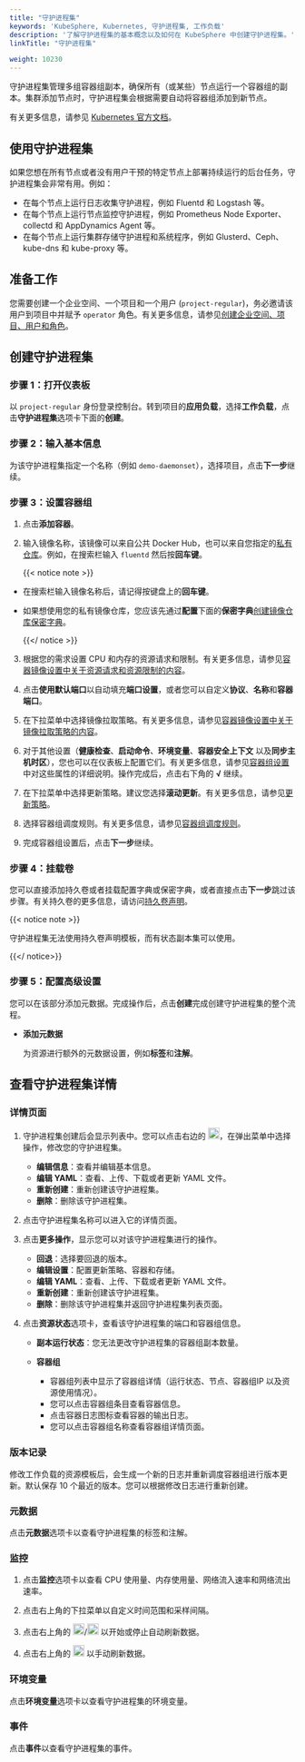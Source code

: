 ```yaml
---
title: "守护进程集"
keywords: 'KubeSphere, Kubernetes, 守护进程集, 工作负载'
description: '了解守护进程集的基本概念以及如何在 KubeSphere 中创建守护进程集。'
linkTitle: "守护进程集"

weight: 10230
---
```


守护进程集管理多组容器组副本，确保所有（或某些）节点运行一个容器组的副本。集群添加节点时，守护进程集会根据需要自动将容器组添加到新节点。

有关更多信息，请参见 [Kubernetes 官方文档](https://kubernetes.io/zh/docs/concepts/workloads/controllers/daemonset/)。

## 使用守护进程集

如果您想在所有节点或者没有用户干预的特定节点上部署持续运行的后台任务，守护进程集会非常有用。例如：

- 在每个节点上运行日志收集守护进程，例如 Fluentd 和 Logstash 等。
- 在每个节点上运行节点监控守护进程，例如 Prometheus Node Exporter、collectd 和 AppDynamics Agent 等。
- 在每个节点上运行集群存储守护进程和系统程序，例如 Glusterd、Ceph、kube-dns 和 kube-proxy 等。

## 准备工作

您需要创建一个企业空间、一个项目和一个用户 (`project-regular`)，务必邀请该用户到项目中并赋予 `operator` 角色。有关更多信息，请参见[创建企业空间、项目、用户和角色](../../../quick-start/create-workspace-and-project/)。

## 创建守护进程集

### 步骤 1：打开仪表板

以 `project-regular` 身份登录控制台。转到项目的**应用负载**，选择**工作负载**，点击**守护进程集**选项卡下面的**创建**。

### 步骤 2：输入基本信息

为该守护进程集指定一个名称（例如 `demo-daemonset`），选择项目，点击**下一步**继续。

### 步骤 3：设置容器组

1. 点击**添加容器**。

2. 输入镜像名称，该镜像可以来自公共 Docker Hub，也可以来自您指定的[私有仓库](../../../project-user-guide/configuration/image-registry/)。例如，在搜索栏输入 `fluentd` 然后按**回车键**。

    {{< notice note >}}

- 在搜索栏输入镜像名称后，请记得按键盘上的**回车键**。
- 如果想使用您的私有镜像仓库，您应该先通过**配置**下面的**保密字典**[创建镜像仓库保密字典](../../../project-user-guide/configuration/image-registry/)。

    {{</ notice >}}

3. 根据您的需求设置 CPU 和内存的资源请求和限制。有关更多信息，请参见[容器镜像设置中关于资源请求和资源限制的内容](../../../project-user-guide/application-workloads/container-image-settings/#添加容器镜像)。

4. 点击**使用默认端口**以自动填充**端口设置**，或者您可以自定义**协议**、**名称**和**容器端口**。

5. 在下拉菜单中选择镜像拉取策略。有关更多信息，请参见[容器镜像设置中关于镜像拉取策略的内容](../../../project-user-guide/application-workloads/container-image-settings/#添加容器镜像)。

6. 对于其他设置（**健康检查**、**启动命令**、**环境变量**、**容器安全上下文** 以及**同步主机时区**），您也可以在仪表板上配置它们。有关更多信息，请参见[容器组设置](../../../project-user-guide/application-workloads/container-image-settings/#添加容器镜像)中对这些属性的详细说明。操作完成后，点击右下角的 **√** 继续。

7. 在下拉菜单中选择更新策略。建议您选择**滚动更新**。有关更多信息，请参见[更新策略](../../../project-user-guide/application-workloads/container-image-settings/#更新策略)。

8. 选择容器组调度规则。有关更多信息，请参见[容器组调度规则](../../../project-user-guide/application-workloads/container-image-settings/#容器组调度规则)。

9. 完成容器组设置后，点击**下一步**继续。

### 步骤 4：挂载卷

您可以直接添加持久卷或者挂载配置字典或保密字典，或者直接点击**下一步**跳过该步骤。有关持久卷的更多信息，请访问[持久卷声明](../../../project-user-guide/storage/volumes/#挂载持久卷)。

{{< notice note >}}

守护进程集无法使用持久卷声明模板，而有状态副本集可以使用。

{{</ notice>}}

### 步骤 5：配置高级设置

您可以在该部分添加元数据。完成操作后，点击**创建**完成创建守护进程集的整个流程。

- **添加元数据**

  为资源进行额外的元数据设置，例如**标签**和**注解**。

## 查看守护进程集详情

### 详情页面

1. 守护进程集创建后会显示列表中。您可以点击右边的 <img src="/images/docs/v3.3/zh-cn/project-user-guide/application-workloads/daemonsets/three-dots.png" width="20px" />，在弹出菜单中选择操作，修改您的守护进程集。

    - **编辑信息**：查看并编辑基本信息。
    - **编辑 YAML**：查看、上传、下载或者更新 YAML 文件。
    - **重新创建**：重新创建该守护进程集。
    - **删除**：删除该守护进程集。

2. 点击守护进程集名称可以进入它的详情页面。

3. 点击**更多操作**，显示您可以对该守护进程集进行的操作。

    - **回退**：选择要回退的版本。
    - **编辑设置**：配置更新策略、容器和存储。
    - **编辑 YAML**：查看、上传、下载或者更新 YAML 文件。
    - **重新创建**：重新创建该守护进程集。
    - **删除**：删除该守护进程集并返回守护进程集列表页面。

4. 点击**资源状态**选项卡，查看该守护进程集的端口和容器组信息。

    - **副本运行状态**：您无法更改守护进程集的容器组副本数量。
    - **容器组**

      - 容器组列表中显示了容器组详情（运行状态、节点、容器组IP 以及资源使用情况）。
      - 您可以点击容器组条目查看容器信息。
      - 点击容器日志图标查看容器的输出日志。
      - 您可以点击容器组名称查看容器组详情页面。

### 版本记录

修改工作负载的资源模板后，会生成一个新的日志并重新调度容器组进行版本更新。默认保存 10 个最近的版本。您可以根据修改日志进行重新创建。

### 元数据

点击**元数据**选项卡以查看守护进程集的标签和注解。

### 监控

1. 点击**监控**选项卡以查看 CPU 使用量、内存使用量、网络流入速率和网络流出速率。

2. 点击右上角的下拉菜单以自定义时间范围和采样间隔。

3. 点击右上角的 <img src="/images/docs/v3.3/zh-cn/project-user-guide/application-workloads/daemonsets/daemonsets_autorefresh_start.png" width="20px" />/<img src="/images/docs/v3.3/zh-cn/project-user-guide/application-workloads/daemonsets/daemonsets_autorefresh_stop.png" width="20px" /> 以开始或停止自动刷新数据。

4. 点击右上角的 <img src="/images/docs/v3.3/zh-cn/project-user-guide/application-workloads/daemonsets/daemonsets_refresh.png" width="20px" /> 以手动刷新数据。

### 环境变量

点击**环境变量**选项卡以查看守护进程集的环境变量。

### 事件

点击**事件**以查看守护进程集的事件。